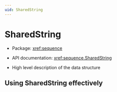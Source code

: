 ```yaml
---
uid: SharedString
---
```


# SharedString

* Package: <xref:sequence>
* API documentation: <xref:sequence.SharedString>

* High level description of the data structure

## Using SharedString effectively
